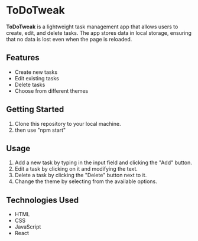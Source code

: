 
# ToDoTweak

**ToDoTweak** is a lightweight task management app that allows users to create, edit, and delete tasks. The app stores data in local storage, ensuring that no data is lost even when the page is reloaded.

## Features

- Create new tasks
- Edit existing tasks
- Delete tasks
- Choose from different themes

## Getting Started

1. Clone this repository to your local machine.
2. then use "npm start" 

## Usage

1. Add a new task by typing in the input field and clicking the "Add" button.
2. Edit a task by clicking on it and modifying the text.
3. Delete a task by clicking the "Delete" button next to it.
4. Change the theme by selecting from the available options.

## Technologies Used

- HTML
- CSS
- JavaScript
- React

